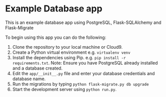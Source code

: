 # Example Database app
This is an example database app using PostgreSQL, Flask-SQLAlchemy and Flask-Migrate

To begin using this app you can do the following:

1. Clone the repository to your local machine or Cloud9.
2. Create a Python virtual environment e.g. `virtualenv venv`
3. Install the dependencies using Pip. e.g. `pip install -r requirements.txt`. Note: Ensure you have PostgreSQL already installed and a database created.
4. Edit the `app/__init__.py` file and enter your database credentials and database name.
5. Run the migrations by typing `python flask-migrate.py db upgrade`
6. Start the development server using `python run.py`.
